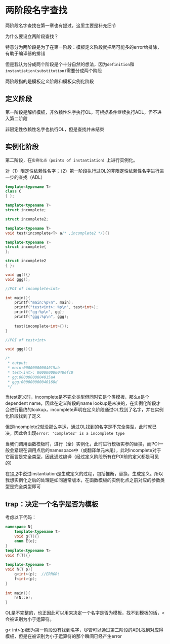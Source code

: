 # 两阶段名字查找

两阶段名字查找在第一章也有提过，这里主要是补充细节

为什么要设立两阶段查找？

特意分为两阶段是为了在第一阶段：模板定义阶段就把尽可能多的error给排除，有助于编译器的排错

但是我认为分成两个阶段是个十分自然的想法，因为`definition`和`instantiation(substitution)`需要分成两个阶段

两阶段指的是模板定义阶段和模板实例化阶段

## 定义阶段

第一阶段是解析模板，非依赖性名字执行OL，可根据条件继续执行ADL，但不进入第二阶段

非限定性依赖性名字也执行OL，但是查找并未结束

## 实例化阶段

第二阶段，在`实例化点（points of instantiation）`上进行实例化。

对（1）限定性依赖性名字；（2）第一阶段执行过OL的非限定性依赖性名字进行进一步的查找（ADL）

```cpp
template<typename T>
class C
{ };

template<typename T>
struct incomplete;

struct incomplete2;

template<typename T>
void test(incomplete<T> a/* ,incomplete2 */){}

template<typename T>
struct incomplete{
};

struct incomplete2
{ };

void gg(){}
void ggg();

//POI of incomplete<int>

int main(){
    printf("main:%p\n", main);
    printf("test<int>: %p\n", test<int>);
    printf("gg:%p\n", gg);
    printf("ggg:%p\n", ggg);
    
    test(incomplete<int>{});
}

//POI of test<int>

void ggg(){}

/*
 * output:
 * main:00000000004015ab
 * test<int>: 000000000040efc0
 * gg:00000000004015a4
 * ggg:000000000040168d
 */
```

当test定义时，incomplete是不完全类型但同时它是个类模板，那么a是个dependent name，因此在定义阶段的name lookup是未决的，在实例化阶段才会进行最终的lookup，incomplete声明在定义阶段通过OL找到了名字，并在实例化阶段找到了定义

但是incomplete2就没那么幸运，通过OL找到的名字是不完全类型，此时就已决，因此会出现`error: 'complete2' is a incomplete type`

当我们调用函数模板时，进行（全）实例化，此时进行模板实参的替换，而POI一般会紧跟在调用点后的namespace中（或翻译单元末尾），此时incomplete对于它而言是完全类型，因此通过编译（经过定义阶段所有在POI前的定义都是可见的）

在[10.2](../ch10/10.2%20Substitution，Instantiation，and%20Specialization.md)中说过instantiation是生成定义的过程，包括推断，替换，生成定义。所以我想实例化之后的处理是如同通常版本，在函数模板的实例化点之前对应的参数类型是完全类型即可

## trap：决定一个名字是否为模板

考虑以下代码：

```cpp
namespace N{
    template<typename T>
    void g(T){}
    enum E{e};
}
template<typename T>
void f(T){}
    
template<typename T> 
void h(T p){
    g<int>(p);	//ERROR!
    f<int>(p);
}
    
int main(){
    h(N::e);
}
```

OL是不完整的，也正因此可以用来决定一个名字是否为模板，找不到模板的话，<会被识别为小于运算符。

g< int>(p)因为第一阶段没有找到名字，尽管可以通过第二阶段的ADL找到对应得模板，但是在被识别为小于运算符的那个瞬间已经产生error

